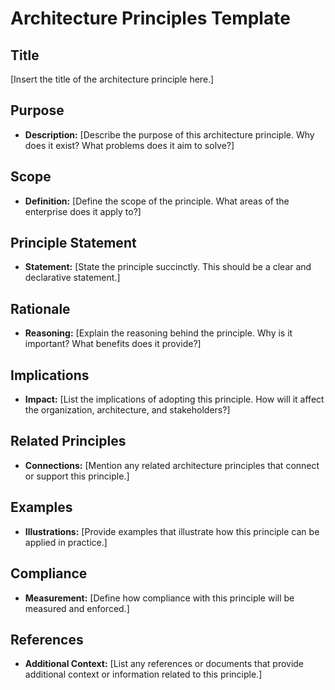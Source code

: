 # Architecture Principles Template

## Title

[Insert the title of the architecture principle here.]

## Purpose

- **Description:** [Describe the purpose of this architecture principle. Why does it exist? What problems does it aim to solve?]

## Scope

- **Definition:** [Define the scope of the principle. What areas of the enterprise does it apply to?]

## Principle Statement

- **Statement:** [State the principle succinctly. This should be a clear and declarative statement.]

## Rationale

- **Reasoning:** [Explain the reasoning behind the principle. Why is it important? What benefits does it provide?]

## Implications

- **Impact:** [List the implications of adopting this principle. How will it affect the organization, architecture, and stakeholders?]

## Related Principles

- **Connections:** [Mention any related architecture principles that connect or support this principle.]

## Examples

- **Illustrations:** [Provide examples that illustrate how this principle can be applied in practice.]

## Compliance

- **Measurement:** [Define how compliance with this principle will be measured and enforced.]

## References

- **Additional Context:** [List any references or documents that provide additional context or information related to this principle.]

